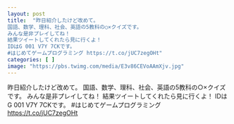 ```yaml
---
layout: post
title:  "昨日紹介したけど改めて。
国語、数学、理科、社会、英語の5教科の○×クイズです。
みんな是非プレイしてね！
結果ツイートしてくれたら見に行くよ！
IDはG 001 V7Y 7CKです。
#はじめてゲームプログラミング https://t.co/jUC7zegOHt"
categories: [ ]
image: "https://pbs.twimg.com/media/E3v86CEVoAAmXjv.jpg"
---
```

昨日紹介したけど改めて。
国語、数学、理科、社会、英語の5教科の○×クイズです。
みんな是非プレイしてね！
結果ツイートしてくれたら見に行くよ！
IDはG 001 V7Y 7CKです。
#はじめてゲームプログラミング https://t.co/jUC7zegOHt
